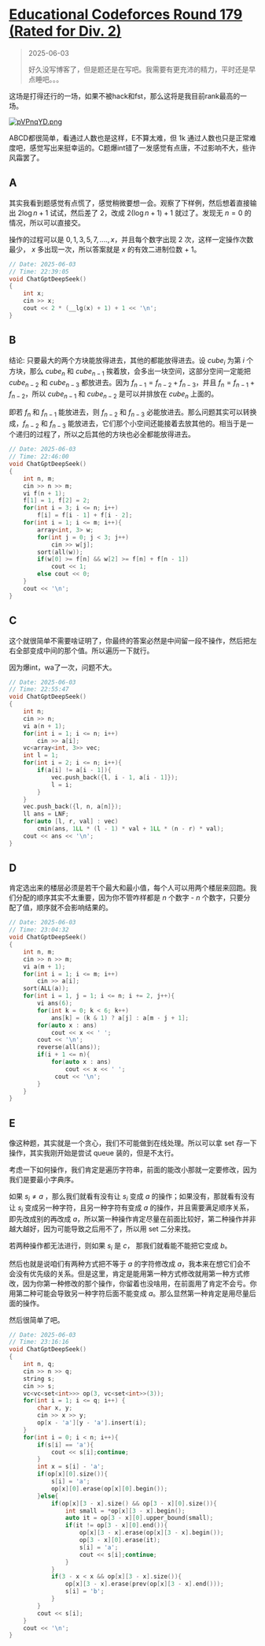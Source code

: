 # [Educational Codeforces Round 179 (Rated for Div. 2)](https://codeforces.com/contest/2111)

> 2025-06-03
>
> 好久没写博客了，但是题还是在写吧。我需要有更充沛的精力，平时还是早点睡吧。。。

这场是打得还行的一场，如果不被hack和fst，那么这将是我目前rank最高的一场。

[![pVPnqYD.png](https://s21.ax1x.com/2025/06/04/pVPnqYD.png)](https://imgse.com/i/pVPnqYD)

ABCD都很简单，看通过人数也是这样，E不算太难，但 1k 通过人数也只是正常难度吧，感觉写出来挺幸运的。C题爆int错了一发感觉有点唐，不过影响不大，些许风霜罢了。

## A

其实我看到题感觉有点慌了，感觉稍微要想一会。观察了下样例，然后想着直接输出 $2\log{n} + 1$ 试试，然后差了 2，改成 $2(\log{n} + 1) + 1$ 就过了。发现无 $n = 0$ 的情况，所以可以直接交。

操作的过程可以是 $0, 1, 3, 5, 7, ...., x$，并且每个数字出现 2 次，这样一定操作次数最少， $x$ 多出现一次，所以答案就是 $x$ 的有效二进制位数 + 1。

```cpp
// Date: 2025-06-03
// Time: 22:39:05
void ChatGptDeepSeek()
{
    int x;
    cin >> x;
    cout << 2 * (__lg(x) + 1) + 1 << '\n';
}
```

## B

结论: 只要最大的两个方块能放得进去，其他的都能放得进去。设 $cube_i$ 为第 $i$ 个方块，那么 $cube_n$ 和 $cube_{n-1}$ 挨着放，会多出一块空间，这部分空间一定能把 $cube_{n-2}$ 和 $cube_{n-3}$ 都放进去。因为 $f_{n-1} = f_{n-2} + f_{n-3}$，并且 $f_{n} = f_{n-1} + f_{n-2}$，所以 $cube_{n-1}$ 和 $cube_{n-2}$ 是可以并排放在 $cube_{n}$ 上面的。

即若 $f_{n}$ 和 $f_{n-1}$ 能放进去，则 $f_{n-2}$ 和 $f_{n-3}$ 必能放进去。那么问题其实可以转换成，$f_{n-2}$ 和 $f_{n-3}$ 能放进去，它们那个小空间还能接着去放其他的。相当于是一个递归的过程了，所以之后其他的方块也必全都能放得进去。

```cpp
// Date: 2025-06-03
// Time: 22:46:00
void ChatGptDeepSeek()
{
    int n, m;
    cin >> n >> m;
    vi f(n + 1);
    f[1] = 1, f[2] = 2;
    for(int i = 3; i <= n; i++)
        f[i] = f[i - 1] + f[i - 2];
    for(int i = 1; i <= m; i++){
        array<int, 3> w;
        for(int j = 0; j < 3; j++)
            cin >> w[j];
        sort(all(w));
        if(w[0] >= f[n] && w[2] >= f[n] + f[n - 1])
            cout << 1;
        else cout << 0;
    }
    cout << '\n';
}
```

## C

这个就很简单不需要啥证明了，你最终的答案必然是中间留一段不操作，然后把左右全部变成中间的那个值。所以遍历一下就行。

因为爆int，wa了一次，问题不大。

```cpp
// Date: 2025-06-03
// Time: 22:55:47
void ChatGptDeepSeek()
{
    int n;
    cin >> n;
    vi a(n + 1);
    for(int i = 1; i <= n; i++)
        cin >> a[i];
    vc<array<int, 3>> vec;
    int l = 1;
    for(int i = 2; i <= n; i++){
        if(a[i] != a[i - 1]){
            vec.push_back({l, i - 1, a[i - 1]});
            l = i;
        }
    }
    vec.push_back({l, n, a[n]});
    ll ans = LNF;
    for(auto [l, r, val] : vec)
        cmin(ans, 1LL * (l - 1) * val + 1LL * (n - r) * val);
    cout << ans << '\n';
}
```

## D

肯定选出来的楼层必须是若干个最大和最小值，每个人可以用两个楼层来回跑。我们分配的顺序其实不太重要，因为你不管咋样都是 $n$ 个数字 - $n$ 个数字，只要分配了值，顺序就不会影响结果的。

```cpp
// Date: 2025-06-03
// Time: 23:04:32
void ChatGptDeepSeek()
{
    int n, m;
    cin >> n >> m;
    vi a(m + 1);
    for(int i = 1; i <= m; i++)
        cin >> a[i];
    sort(ALL(a));
    for(int i = 1, j = 1; i <= n; i += 2, j++){
        vi ans(6);
        for(int k = 0; k < 6; k++)
            ans[k] = (k & 1) ? a[j] : a[m - j + 1];
        for(auto x : ans)
            cout << x << ' ';
        cout << '\n';
        reverse(all(ans));
        if(i + 1 <= n){
            for(auto x : ans)
                cout << x << ' ';
             cout << '\n';
        }
    }
}
```

## E

像这种题，其实就是一个贪心，我们不可能做到在线处理。所以可以拿 set 存一下操作，其实我刚开始是尝试 queue 装的，但是不太行。

考虑一下如何操作，我们肯定是遍历字符串，前面的能改小那就一定要修改，因为我们是要最小字典序。

如果 $s_i \ne a$ ，那么我们就看有没有让 $s_i$ 变成 $a$ 的操作；如果没有，那就看有没有让 $s_i$ 变成另一种字符，且另一种字符有变成 $a$ 的操作，并且需要满足顺序关系，即先改成别的再改成 $a$，所以第一种操作肯定尽量在前面比较好，第二种操作并非越大越好，因为可能导致之后用不了，所以用 set 二分来找。

若两种操作都无法进行，则如果 $s_i$ 是 $c$， 那我们就看能不能把它变成 $b$。

然后也就是说咱们有两种方式把不等于 $a$ 的字符修改成 $a$，我本来在想它们会不会没有优先级的关系。但是这里，肯定是能用第一种方式修改就用第一种方式修改，因为你第一种修改的那个操作，你留着也没啥用，在前面用了肯定不会亏。你用第二种可能会导致另一种字符后面不能变成 $a$。那么显然第一种肯定是用尽量后面的操作。

然后很简单了吧。

```cpp
// Date: 2025-06-03
// Time: 23:16:16
void ChatGptDeepSeek()
{
    int n, q;
    cin >> n >> q;
    string s;
    cin >> s;
    vc<vc<set<int>>> op(3, vc<set<int>>(3));
    for(int i = 1; i <= q; i++) {
        char x, y;
        cin >> x >> y;
        op[x - 'a'][y - 'a'].insert(i);
    }
    for(int i = 0; i < n; i++){
        if(s[i] == 'a'){
            cout << s[i];continue;
        }
        int x = s[i] - 'a'; 
        if(op[x][0].size()){
            s[i] = 'a';
            op[x][0].erase(op[x][0].begin());
        }else{
            if(op[x][3 - x].size() && op[3 - x][0].size()){
                int small = *op[x][3 - x].begin();
                auto it = op[3 - x][0].upper_bound(small);
                if(it != op[3 - x][0].end()){
                    op[x][3 - x].erase(op[x][3 - x].begin());
                    op[3 - x][0].erase(it);
                    s[i] = 'a';
                    cout << s[i];continue;
                }
            }
            if(3 - x < x && op[x][3 - x].size()){
                op[x][3 - x].erase(prev(op[x][3 - x].end()));
                s[i] = 'b';
            }
        }
        cout << s[i];
    }
    cout << '\n';
}
```